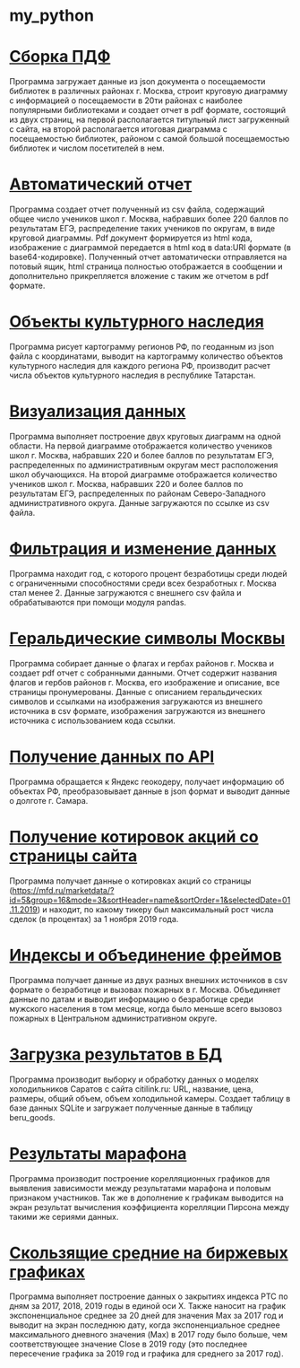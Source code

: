 # my_python

# [Сборка ПДФ](https://github.com/AntonBoy35/my_python/blob/main/assembly_PDF.py)

Программа загружает данные из json документа о посещаемости библиотек в различных районах г. Москва, строит круговую диаграмму с информацией о посещаемости в 20ти районах с наиболее популярными библиотеками и создает отчет в pdf формате, состоящий из двух страниц, на первой располагается титульный лист загруженный с сайта, на второй располагается итоговая диаграмма с посещаемостью библиотек, районом с самой большой посещаемостью библиотек и числом посетителей в нем.

# [Автоматический отчет](https://github.com/AntonBoy35/my_python/blob/main/automatic_report.py)

Программа создает отчет полученный из csv файла, содержащий общее число учеников школ г. Москва, набравших более 220 баллов по результатам ЕГЭ, распределение таких учеников по округам, в виде круговой диаграммы. Pdf документ формируется из html кода, изображение с диаграммой передается в html код в data:URI формате (в base64-кодировке). Полученный отчет автоматически отправляется на потовый ящик, html страница полностью отображается в сообщении и дополнительно прикрепляется вложение с таким же отчетом в pdf формате.

# [Объекты культурного наследия](https://github.com/AntonBoy35/my_python/blob/main/cultural_heritage_sites.py)

Программа рисует картограмму регионов РФ, по геоданным из json файла с координатами, выводит на картограмму количество объектов культурного наследия для каждого региона РФ, производит расчет числа объектов культурного наследия в республике Татарстан.

# [Визуализация данных](https://github.com/AntonBoy35/my_python/blob/main/data_vizualization_type.py)

Программа выполняет построение двух круговых диаграмм на одной области. На первой диаграмме отображается количество учеников школ г. Москва, набравших 220 и более баллов по результатам ЕГЭ, распределенных по административным округам мест расположения школ обучающихся. На второй диаграмме отображается количество учеников школ г. Москва, набравших 220 и более баллов по результатам ЕГЭ, распределенных по районам Северо-Западного административного округа. Данные загружаются по ссылке из csv файла.

# [Фильтрация и изменение данных](https://github.com/AntonBoy35/my_python/blob/main/filtering_and_modifying_data.py)

Программа находит год, с которого процент безработицы среди людей с ограниченными способностями среди всех безработных г. Москва стал менее 2. Данные загружаются с внешнего csv файла и обрабатываются при помощи модуля pandas.

# [Геральдические символы Москвы](https://github.com/AntonBoy35/my_python/blob/main/geraldic.py)

Программа собирает данные о флагах и гербах районов г. Москва и создает pdf отчет с собранными данными. Отчет содержит названия флагов и гербов районов г. Москва, его изображение и описание, все страницы пронумерованы. Данные с описанием геральдических символов и ссылками на изображения загружаются из внешнего источника в csv формате, изображения загружаются из внешнего источника с использованием кода ссылки.

# [Получение данных по API](https://github.com/AntonBoy35/my_python/blob/main/getting_data_via_API.py)

Программа обращается к Яндекс геокодеру, получает информацию об объектах РФ, преобразовывает данные в json формат и выводит данные о долготе г. Самара.

# [Получение котировок акций со страницы сайта](https://github.com/AntonBoy35/my_python/blob/main/getting_quotes.py)

Программа получает данные о котировках акций со страницы (https://mfd.ru/marketdata/?id=5&group=16&mode=3&sortHeader=name&sortOrder=1&selectedDate=01.11.2019) и находит, по какому тикеру был максимальный рост числа сделок (в процентах) за 1 ноября 2019 года.

# [Индексы и объединение фреймов](https://github.com/AntonBoy35/my_python/blob/main/indexes_and_frame_union.py)

Программа получает данные из двух разных внешних источников в csv формате о безработице и вызовах пожарных в г. Москва. Объединяет данные по датам и выводит информацию о безработице среди мужского населения в том месяце, когда было меньше всего вызовоз пожарных в Центральном административном округе.

# [Загрузка результатов в БД](https://github.com/AntonBoy35/my_python/blob/main/loading_data_into_database.py)

Программа производит выборку и обработку данных о моделях холодильников Саратов с сайта citilink.ru: URL, название, цена, размеры, общий объем, объем холодильной камеры. Создает таблицу в базе данных SQLite и загружает полученные данные в таблицу beru_goods.

# [Результаты марафона](https://github.com/AntonBoy35/my_python/edit/main/marathon_results.py)

Программа производит построение корелляционных графиков для выявления зависимости между результатами марафона и половым признаком участников. Так же в дополнение к графикам выводится на экран результат вычисления коэффициента корелляции Пирсона между такими же сериями данных.

# [Скользящие средние на биржевых графиках](https://github.com/AntonBoy35/my_python/blob/main/mov_avg_on_st_charts.py)

Программа выполняет построение данных о закрытиях индекса РТС по дням за 2017, 2018, 2019 годы в единой оси Х. Также наносит на график экспоненциальное среднее за 20 дней для значения Max за 2017 год и выводит на экран последнюю дату, когда экспоненциальное среднее максимального дневного значения (Max) в 2017 году было больше, чем соответствующее значение Close в 2019 году (это последнее пересечение графика за 2019 год и графика для среднего за 2017 год).

